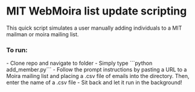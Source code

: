 <h1>MIT WebMoira list update scripting</h1>

This quick script simulates a user manually adding individuals to a MIT mailman or moira mailing list.

<h3>To run:</h3>
 - Clone repo and navigate to folder
 - Simply type ```python add_member.py```
 - Follow the prompt instructions by pasting a URL to a Moira mailing list and placing a .csv file of emails into the directory. Then, enter the name of a .csv file
 - Sit back and let it run in the background!